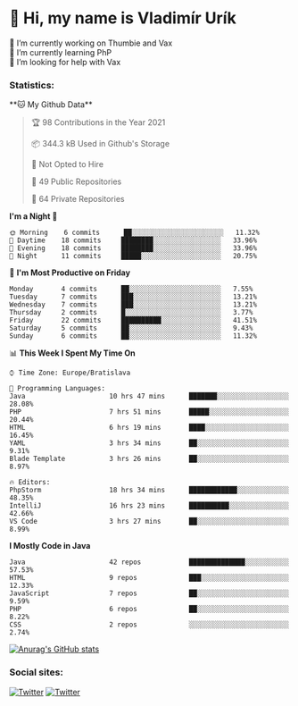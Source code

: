 <h1> 👋 Hi, my name is Vladimír Urík</h1>
<p>
 🔭 I’m currently working on Thumbie and Vax<br>
 🌱 I’m currently learning PhP<br>
 🤔 I’m looking for help with Vax<br>
</p>
<h3>Statistics:</h3>
<!--START_SECTION:waka-->
**🐱 My Github Data** 

> 🏆 98 Contributions in the Year 2021
 > 
> 📦 344.3 kB Used in Github's Storage 
 > 
> 🚫 Not Opted to Hire
 > 
> 📜 49 Public Repositories 
 > 
> 🔑 64 Private Repositories  
 > 
**I'm a Night 🦉** 

```text
🌞 Morning    6 commits      ██░░░░░░░░░░░░░░░░░░░░░░░   11.32% 
🌆 Daytime    18 commits     ████████░░░░░░░░░░░░░░░░░   33.96% 
🌃 Evening    18 commits     ████████░░░░░░░░░░░░░░░░░   33.96% 
🌙 Night      11 commits     █████░░░░░░░░░░░░░░░░░░░░   20.75%

```
📅 **I'm Most Productive on Friday** 

```text
Monday       4 commits      ██░░░░░░░░░░░░░░░░░░░░░░░   7.55% 
Tuesday      7 commits      ███░░░░░░░░░░░░░░░░░░░░░░   13.21% 
Wednesday    7 commits      ███░░░░░░░░░░░░░░░░░░░░░░   13.21% 
Thursday     2 commits      █░░░░░░░░░░░░░░░░░░░░░░░░   3.77% 
Friday       22 commits     ██████████░░░░░░░░░░░░░░░   41.51% 
Saturday     5 commits      ██░░░░░░░░░░░░░░░░░░░░░░░   9.43% 
Sunday       6 commits      ██░░░░░░░░░░░░░░░░░░░░░░░   11.32%

```


📊 **This Week I Spent My Time On** 

```text
⌚︎ Time Zone: Europe/Bratislava

💬 Programming Languages: 
Java                     10 hrs 47 mins      ███████░░░░░░░░░░░░░░░░░░   28.08% 
PHP                      7 hrs 51 mins       █████░░░░░░░░░░░░░░░░░░░░   20.44% 
HTML                     6 hrs 19 mins       ████░░░░░░░░░░░░░░░░░░░░░   16.45% 
YAML                     3 hrs 34 mins       ██░░░░░░░░░░░░░░░░░░░░░░░   9.31% 
Blade Template           3 hrs 26 mins       ██░░░░░░░░░░░░░░░░░░░░░░░   8.97%

🔥 Editors: 
PhpStorm                 18 hrs 34 mins      ████████████░░░░░░░░░░░░░   48.35% 
IntelliJ                 16 hrs 23 mins      ██████████░░░░░░░░░░░░░░░   42.66% 
VS Code                  3 hrs 27 mins       ██░░░░░░░░░░░░░░░░░░░░░░░   8.99%

```

**I Mostly Code in Java** 

```text
Java                     42 repos            ██████████████░░░░░░░░░░░   57.53% 
HTML                     9 repos             ███░░░░░░░░░░░░░░░░░░░░░░   12.33% 
JavaScript               7 repos             ██░░░░░░░░░░░░░░░░░░░░░░░   9.59% 
PHP                      6 repos             ██░░░░░░░░░░░░░░░░░░░░░░░   8.22% 
CSS                      2 repos             ░░░░░░░░░░░░░░░░░░░░░░░░░   2.74%

```



<!--END_SECTION:waka-->

[![Anurag's GitHub stats](https://github-readme-stats.vercel.app/api?username=vladimir-urik)](https://github.com/anuraghazra/github-readme-stats)

<h3>Social sites:</h3>
<p><a href="https://twitter.com/GGGEDR" target="_blank"><img alt="Twitter" src="https://img.shields.io/badge/twitter-%231DA1F2.svg?&style=for-the-badge&logo=twitter&logoColor=white" /></a> <a href="https://www.reddit.com/user/GGGEDR" target="_blank"><img alt="Twitter" src="https://img.shields.io/badge/reddit-%23FE6262.svg?&style=for-the-badge&logo=reddit&logoColor=white" /></a>
</p>
